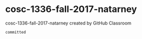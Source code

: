 # cosc-1336-fall-2017-natarney
cosc-1336-fall-2017-natarney created by GitHub Classroom
    
	committed
